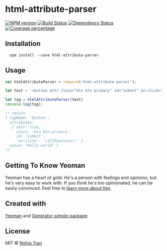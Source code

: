 # html-attribute-parser

[![NPM version][npm-image]][npm-url] [![Build Status][travis-image]][travis-url] [![Dependency Status][daviddm-image]][daviddm-url] [![Coverage percentage][coveralls-image]][coveralls-url]

## Installation

```
  npm install --save html-attribute-parser
```

## Usage

```js
var htmlAttributeParser = require('html-attribute-parser');

let text = '<button attr class="btn btn-primary" id="submit" on-click="callFunction()">Hello world</button>';

let tag = htmlAttributeParser(text)
console.log(tag);

/* return
{ tagName: 'button',
  attributes: 
   { attr: true,
     class: 'btn btn-primary',
     id: 'submit',
     'on-click': 'callFunction()' },
  value: 'Hello world' }
*/
```

## Getting To Know Yeoman

Yeoman has a heart of gold. He&#39;s a person with feelings and opinions, but he&#39;s very easy to work with. If you think he&#39;s too opinionated, he can be easily convinced. Feel free to [learn more about him](http://yeoman.io/).

## Created with
[Yeoman](https://npmjs.org/package/yo) and [Generator-simple-package](https://npmjs.org/package/generator-simple-package)

## License
MIT © [Nghia Tran]()

[npm-image]: https://badge.fury.io/js/html-attribute-parser.svg
[npm-url]: https://npmjs.org/package/html-attribute-parser
[travis-image]: https://travis-ci.org/nghiattran/html-attribute-parser.svg?branch=master
[travis-url]: https://travis-ci.org/nghiattran/html-attribute-parser
[daviddm-image]: https://david-dm.org/nghiattran/html-attribute-parser.svg?theme=shields.io
[daviddm-url]: https://david-dm.org/nghiattran/html-attribute-parser
[coveralls-image]: https://coveralls.io/repos/nghiattran/html-attribute-parser/badge.svg
[coveralls-url]: https://coveralls.io/github/nghiattran/html-attribute-parser

